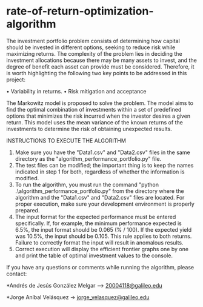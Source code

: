 # rate-of-return-optimization-algorithm

The investment portfolio problem consists of determining how capital should be invested in different options, seeking to reduce risk while maximizing returns. The complexity of the problem lies in deciding the investment allocations because there may be many assets to invest, and the degree of benefit each asset can provide must be considered. Therefore, it is worth highlighting the following two key points to be addressed in this project:

• Variability in returns.
• Risk mitigation and acceptance

The Markowitz model is proposed to solve the problem. The model aims to find the optimal combination of investments within a set of predefined options that minimizes the risk incurred when the investor desires a given return. This model uses the mean variance of the known returns of the investments to determine the risk of obtaining unexpected results.

 INSTRUCTIONS TO EXECUTE THE ALGORITHM

1. Make sure you have the "Data1.csv" and "Data2.csv" files in the same directory as the "algorithm_performance_portfolio.py" file.
2. The test files can be modified; the important thing is to keep the names indicated in step 1 for both, regardless of whether the information is modified.
3. To run the algorithm, you must run the command "python .\algorithm_performance_portfolio.py" from the directory where the algorithm and the "Data1.csv" and "Data2.csv" files are located. For proper execution, make sure your development environment is properly prepared.
4. The input format for the expected performance must be entered specifically. If, for example, the minimum performance expected is 6.5%, the input format should be 0.065 (% / 100). If the expected yield was 10.5%, the input should be 0.105. This rule applies to both returns. Failure to correctly format the input will result in anomalous results.
5. Correct execution will display the efficient frontier graphs one by one and print the table of optimal investment values ​​to the console.

If you have any questions or comments while running the algorithm, please contact:

*Andrés de Jesús González Melgar --> 20004118@galileo.edu

*Jorge Aníbal Velásquez -> jorge_velasquez@galileo.edu

